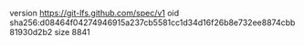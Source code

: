version https://git-lfs.github.com/spec/v1
oid sha256:d08464f04274946915a237cb5581cc1d34d16f26b8e732ee8874cbb81930d2b2
size 8841
